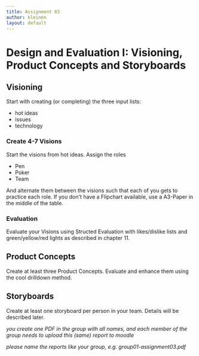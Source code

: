 ```yaml
---
title: Assignment 03
author: kleinen
layout: default
---
```

# Design and Evaluation I: Visioning, Product Concepts and Storyboards

## Visioning

Start with creating (or completing) the three input lists:
* hot ideas
* issues
* technology

### Create 4-7 Visions
Start the visions from hot ideas. Assign the roles
* Pen
* Poker
* Team

And alternate them between the visions such that each of you gets to practice each role.
If you don't have a Flipchart available, use a A3-Paper in the middle of the table.

### Evaluation

Evaluate your Visions using Structed Evaluation with likes/dislike lists and green/yellow/red lights as described in chapter 11.

## Product Concepts

Create at least three Product Concepts. Evaluate and enhance them using the cool drilldown method.

## Storyboards

Create at least one storyboard per person in your team.
Details will be described later.

*you create one PDF in the group with all names, and each member of the
group needs to upload this (same) report to moodle*

*please name the reports like your group, e.g. group01-assignment03.pdf*
